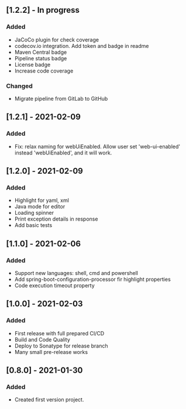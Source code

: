 ## [1.2.2] - In progress
### Added
- JaCoCo plugin for check coverage
- codecov.io integration. Add token and badge in readme
- Maven Central badge
- Pipeline status badge
- License badge
- Increase code coverage
### Changed
- Migrate pipeline from GitLab to GitHub

## [1.2.1] - 2021-02-09
### Added
- Fix: relax naming for webUiEnabled. Allow user set 'web-ui-enabled' instead 'webUiEnabled', and it will work.

## [1.2.0] - 2021-02-09
### Added
- Highlight for yaml, xml
- Java mode for editor
- Loading spinner
- Print exception details in response
- Add basic tests

## [1.1.0] - 2021-02-06
### Added
- Support new languages: shell, cmd and powershell
- Add spring-boot-configuration-processor fir highlight properties
- Code execution timeout property

## [1.0.0] - 2021-02-03
### Added
- First release with full prepared CI/CD
- Build and Code Quality
- Deploy to Sonatype for release branch
- Many small pre-release works

## [0.8.0] - 2021-01-30
### Added
- Created first version project.
